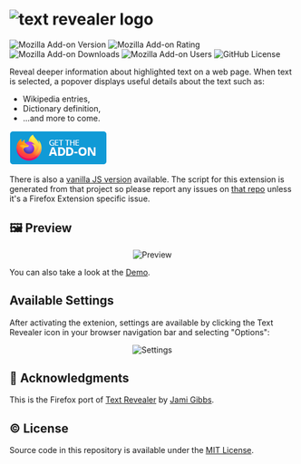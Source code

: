 # ![text revealer logo](logo.jpg)

![Mozilla Add-on Version](https://img.shields.io/amo/v/{b5ca06cf-4c6e-40f6-b367-a20a6f2a15ee})
![Mozilla Add-on Rating](https://img.shields.io/amo/rating/{b5ca06cf-4c6e-40f6-b367-a20a6f2a15ee})
![Mozilla Add-on Downloads](https://img.shields.io/amo/dw/{b5ca06cf-4c6e-40f6-b367-a20a6f2a15ee})
![Mozilla Add-on Users](https://img.shields.io/amo/users/{b5ca06cf-4c6e-40f6-b367-a20a6f2a15ee})
![GitHub License](https://img.shields.io/github/license/semanticdata/firefox-brave-search)

Reveal deeper information about highlighted text on a web page. When text is selected, a popover displays useful details about the text such as:

- Wikipedia entries,
- Dictionary definition,
- ...and more to come.

[![Get the Addon](firefox.png)](https://addons.mozilla.org/en-US/firefox/addon/text-revealer/)

There is also a [vanilla JS version](https://github.com/jamigibbs/text-revealer-js) available. The script for this extension is generated from that project so please report any issues on [that repo](https://github.com/jamigibbs/text-revealer-js/issues/new/choose) unless it's a Firefox Extension specific issue.

## 🖼 Preview

<p align=center>
<img src="preview.gif" alt="Preview" />
</p>

You can also take a look at the [Demo](https://jamigibbs.github.io/text-revealer-js/).

## Available Settings

After activating the extenion, settings are available by clicking the Text Revealer icon in your browser navigation bar and selecting "Options":

<p align=center>
<img src="settings.png" alt="Settings" width=400 />
</p>

## 💜 Acknowledgments

This is the Firefox port of [Text Revealer](https://github.com/jamigibbs/text-revealer-js) by [Jami Gibbs](https://github.com/jamigibbs/).

## © License

Source code in this repository is available under the [MIT License](LICENSE).
